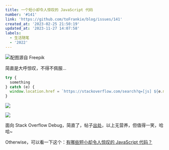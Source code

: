 ```yaml
---
title: 一个短小却令人惊叹的 JavaScript 代码
number: '#141'
link: 'https://github.com/toFrankie/blog/issues/141'
created_at: '2023-02-25 21:50:19'
updated_at: '2023-11-27 14:07:58'
labels:
  - 生活随笔
  - '2022'
---
```

![配图源自 Freepik](https://upload-images.jianshu.io/upload_images/5128488-3a8704de2e5837cb.jpeg?imageMogr2/auto-orient/strip%7CimageView2/2/w/1240)

简直是大呼惊叹，不得不佩服...

```js
try {
  something
} catch (e) {
  window.location.href = `https://stackoverflow.com/search?q=[js] ${e.message}`
}
```

![](https://upload-images.jianshu.io/upload_images/5128488-17f98102065b46cb.png?imageMogr2/auto-orient/strip%7CimageView2/2/w/1240)



![](https://upload-images.jianshu.io/upload_images/5128488-f11f0496e500464b.png?imageMogr2/auto-orient/strip%7CimageView2/2/w/1240)


面向 Stack Overflow Debug，简直了，帖子[出处](https://twitter.com/DivineOmega/status/695744177557106688?s=20&t=50Jde_R7QN6iPXhF7xc73w)，以上无营养，但值得一笑，哈哈~

Otherwise，可以看一下这个：[有哪些短小却令人惊叹的 JavaScript 代码？](https://www.zhihu.com/question/46943112)
